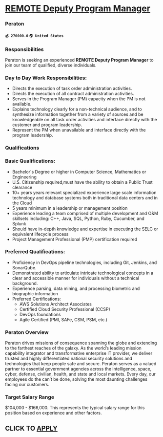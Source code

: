 # [REMOTE Deputy Program Manager](https://www.remotewlb.com/apply/remote-deputy-program-manager)  
### Peraton  
#### `💰 270000.0` `🌎 United States`  

### Responsibilities

Peraton is seeking an experienced **REMOTE Deputy Program Manager** to join our team of qualified, diverse individuals.

### Day to Day Work Responsibilities:

  * Directs the execution of task order administration activities. 
  * Directs the execution of all contract administration activities. 
  * Serves in the Program Manager (PM) capacity when the PM is not available. 
  * Explains technology clearly for a non-technical audience, and to synthesize information together from a variety of sources and be knowledgeable on all task order activities and interface directly with the customer and program leadership. 
  * Represent the PM when unavailable and interface directly with the program leadership. 

### Qualifications

### Basic Qualifications:

  * Bachelor's Degree or higher in Computer Science, Mathematics or Engineering 
  * U.S. Citizenship required,must have the ability to obtain a Public Trust clearance
  * 10+ years years relevant specialized experience large scale information technology and database systems both in traditional data centers and in the Cloud
  * 5 years minimum in a leadership or management position
  * Experience leading a team comprised of multiple development and O&M skillsets including: C++, Java, SQL, Python, Ruby, Cucumber, and Splunk
  * Should have in-depth knowledge and expertise in executing the SELC or equivalent lifecycle process
  * Project Management Professional (PMP) certification required

### Preferred Qualifications:

  * Proficiency in DevOps pipeline technologies, including Git, Jenkins, and SonarQube.
  * Demonstrated ability to articulate intricate technological concepts in a clear and accessible manner for individuals without a technical background.
  * Experience parsing, data mining, and processing biometric and biographic information
  * Preferred Certifications: 
    * AWS Solutions Architect Associates
    * Certified Cloud Security Professional (CCSP)
    * DevOps foundations
    * Agile Certified (PMI, SAFe, CSM, PSM, etc.)

###  Peraton Overview

Peraton drives missions of consequence spanning the globe and extending to the farthest reaches of the galaxy. As the world’s leading mission capability integrator and transformative enterprise IT provider, we deliver trusted and highly differentiated national security solutions and technologies that keep people safe and secure. Peraton serves as a valued partner to essential government agencies across the intelligence, space, cyber, defense, civilian, health, and state and local markets. Every day, our employees do the can’t be done, solving the most daunting challenges facing our customers.

### Target Salary Range

$104,000 - $166,000. This represents the typical salary range for this position based on experience and other factors.  
## CLICK TO [APPLY](https://www.remotewlb.com/apply/remote-deputy-program-manager)

